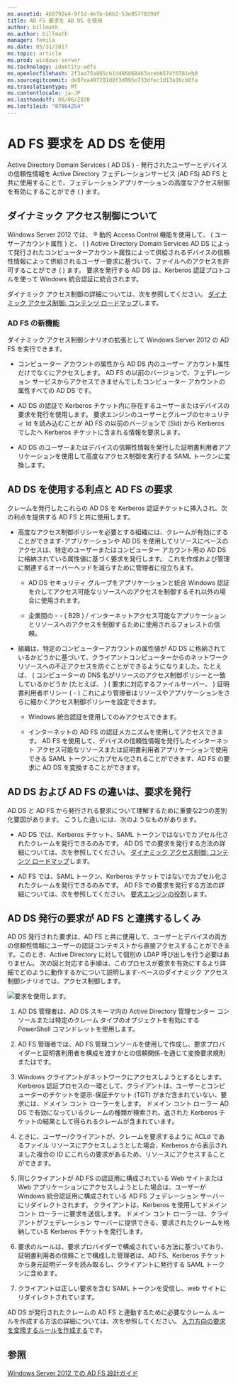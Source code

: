 ```yaml
---
ms.assetid: 460792e4-9f1d-4e7b-b6b2-53e057f839df
title: AD FS 要求を AD DS を使用
author: billmath
ms.author: billmath
manager: femila
ms.date: 05/31/2017
ms.topic: article
ms.prod: windows-server
ms.technology: identity-adfs
ms.openlocfilehash: 2f3aa75a865c61d486d68463aceb6574f6381eb0
ms.sourcegitcommit: de8fea497201d8f3d995e733dfec1d13a16cb8fa
ms.translationtype: MT
ms.contentlocale: ja-JP
ms.lasthandoff: 08/06/2020
ms.locfileid: "87864254"
---
```

# <a name="using-ad-ds-claims-with-ad-fs"></a>AD FS 要求を AD DS を使用
  
  
Active Directory Domain Services \( AD DS \) \- 発行されたユーザーとデバイスの信頼性情報を Active Directory フェデレーションサービス (AD FS) AD FS と共に使用することで、フェデレーションアプリケーションの高度なアクセス制御を有効にすることができ \( \) ます。  
  
## <a name="about-dynamic-access-control"></a>ダイナミック アクセス制御について  
Windows Server 2012 では、 &reg; 動的 Access Control 機能を使用して、 \( ユーザーアカウント属性 \) と、 \( \) Active Directory Domain Services AD DS によって発行されたコンピューターアカウント属性によって供給されるデバイスの信頼性情報によって供給されるユーザー要求に基づいて、ファイルへのアクセスを許可することができ \( \) ます。 要求を発行する AD DS は、Kerberos 認証プロトコルを使って Windows 統合認証に統合されます。  
  
ダイナミック アクセス制御の詳細については、次を参照してください。 [ダイナミック アクセス制御: コンテンツ ロードマップ](../../solution-guides/Dynamic-Access-Control--Scenario-Overview.md#BKMK_APP)します。  
  
### <a name="whats-new-in-ad-fs"></a>AD FS の新機能  
ダイナミック アクセス制御シナリオの拡張として Windows Server 2012 の AD FS を実行できます。  
  
-   コンピューター アカウントの属性から AD DS 内のユーザー アカウント属性だけでなくにアクセスします。 AD FS の以前のバージョンで、フェデレーション サービスからアクセスできませんでしたコンピューター アカウントの属性すべての AD DS です。  
  
-   AD DS の認証で Kerberos チケット内に存在するユーザーまたはデバイスの要求を発行を使用します。 要求エンジンのユーザーとグループのセキュリティ Id を読み込むことが AD FS の以前のバージョンで \(Sid\) から Kerberos でしたへ Kerberos チケットに含まれる情報を要求します。  
  
-   AD DS のユーザーまたはデバイスの信頼性情報を発行した証明書利用者アプリケーションを使用して高度なアクセス制御を実行する SAML トークンに変換します。  
  
## <a name="benefits-of-using-ad-ds-claims-with-ad-fs"></a>AD DS を使用する利点と AD FS の要求  
クレームを発行したこれらの AD DS を Kerberos 認証チケットに挿入され、次の利点を提供する AD FS と共に使用します。  
  
-   高度なアクセス制御ポリシーを必要とする組織には、クレームが有効にすることができます\-アプリケーションや AD DS を使用してリソースにベースのアクセスは、特定のユーザーまたはコンピューター アカウント用の AD DS に格納されている属性値に基づく要求を発行します。 これを作成および管理に関連するオーバーヘッドを減らすために管理者に役立ちます。  
  
    -   AD DS セキュリティ グループをアプリケーションと統合 Windows 認証を介してアクセス可能なリソースへのアクセスを制御するそれ以外の場合に使用されます。  
  
    -   企業間の \- \- \( B2B \) \/ インターネットアクセス可能なアプリケーションとリソースへのアクセスを制御するために使用されるフォレストの信頼。  
  
-   組織は、特定のコンピューターアカウントの属性値が AD DS に格納されているかどうかに基づいて、クライアントコンピューターからのネットワークリソースへの不正アクセスを防ぐことができるようになりました。たとえば、 \( コンピューターの DNS 名がリソースのアクセス制御ポリシーと一致しているかどうか (たとえば、 \) \( 要求に対応するファイルサーバー、 \) 証明書利用者ポリシー \( \- \) これにより管理者はリソースやアプリケーションをさらに細かくアクセス制御ポリシーを設定できます。  
  
    -   Windows 統合認証を使用してのみアクセスできます。  
  
    -   インターネットの AD FS の認証メカニズムを使用してアクセスできます。 AD FS を使用して、デバイスの信頼性情報を発行したインターネット アクセス可能なリソースまたは証明書利用者アプリケーションで使用できる SAML トークンにカプセル化されることができます、AD FS の要求に AD DS を変換することができます。  
  
## <a name="differences-between-ad-ds-and-ad-fs-issued-claims"></a>AD DS および AD FS の違いは、要求を発行  
AD DS と AD FS から発行される要求について理解するために重要な2つの差別化要因があります。 こうした違いには、次のようなものがあります。  
  
-   AD DS では、Kerberos チケット、SAML トークンではないでカプセル化されたクレームを発行できるのみです。 AD DS での要求を発行する方法の詳細については、次を参照してください。 [ダイナミック アクセス制御: コンテンツ ロードマップ](../../solution-guides/Dynamic-Access-Control--Scenario-Overview.md#BKMK_APP)します。  
  
-   AD FS では、SAML トークン、Kerberos チケットではないでカプセル化されたクレームを発行できるのみです。 AD FS での要求を発行する方法の詳細については、次を参照してください。 [要求エンジンの役割](../../ad-fs/technical-reference/The-Role-of-the-Claims-Engine.md)します。  
  
## <a name="how-ad-ds-issued-claims-work-with-ad-fs"></a>AD DS 発行の要求が AD FS と連携するしくみ  
AD DS 発行された要求は、AD FS と共に使用して、ユーザーとデバイスの両方の信頼性情報にユーザーの認証コンテキストから直接アクセスすることができます。このとき、Active Directory に対して個別の LDAP 呼び出しを行う必要はありません。 次の図と対応する手順は、このプロセスが要求を有効にするより詳細でどのように動作するかについて説明します\-ベースのダイナミック アクセス制御シナリオでは、アクセス制御します。  
  
![要求を使用します。](media/UsingADDSClaimswithADFS.gif)  
  
1.  AD DS 管理者は、AD DS スキーマ内の Active Directory 管理センター コンソールまたは特定のクレーム タイプのオブジェクトを有効にする PowerShell コマンドレットを使用します。  
  
2.  AD FS 管理者では、AD FS 管理コンソールを使用して作成し、要求プロバイダーと証明書利用者を構成を渡すかとの信頼関係\-を通じて変換要求規則またはです。  
  
3.  Windows クライアントがネットワークにアクセスしようとするとします。 Kerberos 認証プロセスの一環として、クライアントは、ユーザーとコンピューターのチケットを提示\-保証チケット \(TGT\) がまだ含まれていない、要求には、ドメイン コント ローラーをします。 ドメイン コント ローラー AD DS で有効になっているクレームの種類が検索され、返された Kerberos チケットの結果として得られるクレームが含まれています。  
  
4.  ときに、ユーザー\/クライアントが、クレームを要求するように ACLd であるファイル リソースにアクセスしようとした場合、Kerberos から表示されました複合の ID にこれらの要求があるため、リソースにアクセスすることができます。  
  
5.  同じクライアントが AD FS の認証用に構成されている Web サイトまたは Web アプリケーションにアクセスしようとした場合は、ユーザーが Windows 統合認証用に構成されている AD FS フェデレーション サーバーにリダイレクトされます。 クライアントは、Kerberos を使用してドメイン コント ローラーに要求を送信します。 ドメイン コント ローラーは、クライアントがフェデレーション サーバーに提供できる、要求されたクレームを格納している Kerberos チケットを発行します。  
  
6.  要求のルールは、要求プロバイダーで構成されている方法に基づいており、証明書利用者の信頼ことで構成した管理者は、AD FS、Kerberos チケットから身元証明データを読み取るし、クライアントに発行する SAML トークンに含めます。  
  
7.  クライアントは正しい要求を含む SAML トークンを受信し、web サイトにリダイレクトされています。  
  
AD DS が発行されたクレームの AD FS と連動するために必要なクレーム ルールを作成する方法の詳細については、次を参照してください。 [入力方向の要求を変換するルールを作成する](../../ad-fs/operations/Create-a-Rule-to-Transform-an-Incoming-Claim.md)です。  
  
## <a name="see-also"></a>参照
[Windows Server 2012 での AD FS 設計ガイド](AD-FS-Design-Guide-in-Windows-Server-2012.md)
